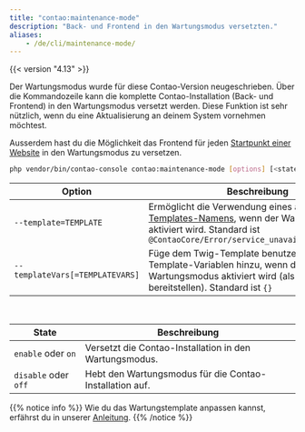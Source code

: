 ```yaml
---
title: "contao:maintenance-mode"
description: "Back- und Frontend in den Wartungsmodus versetzten."
aliases:
    - /de/cli/maintenance-mode/
---
```



{{< version "4.13" >}}

Der Wartungsmodus wurde für diese Contao-Version neugeschrieben. Über die Kommandozeile kann die komplette Contao-Installation 
(Back- und Frontend) in den Wartungsmodus versetzt werden. Diese Funktion ist sehr nützlich, wenn du eine 
Aktualisierung an deinem System vornehmen möchtest.

Ausserdem hast du die Möglichkeit das Frontend für jeden 
[Startpunkt einer Website](/de/seitenstruktur/website-startseite/#website-einstellungen) in den 
Wartungsmodus zu versetzen.


```bash
php vendor/bin/contao-console contao:maintenance-mode [options] [<state>]
```

| Option                          | Beschreibung                                                                                                                                                             |
|---------------------------------|--------------------------------------------------------------------------------------------------------------------------------------------------------------------------|
| `--template=TEMPLATE`           | Ermöglicht die Verwendung eines anderen [Twig-Templates-Namens](https://docs.contao.org/dev/framework/templates/architecture/#naming-and-structure), wenn der Wartungsmodus aktiviert wird. Standard ist `@ContaoCore/Error/service_unavailable.html.twig` |
| `--templateVars[=TEMPLATEVARS]` | Füge dem Twig-Template benutzerdefinierte Template-Variablen hinzu, wenn der Wartungsmodus aktiviert wird (als JSON bereitstellen). Standard ist `{}`                    |

&nbsp;

| State                | Beschreibung                                            |
|----------------------|---------------------------------------------------------|
| `enable` oder `on`   | Versetzt die Contao-Installation in den Wartungsmodus.  |
| `disable` oder `off` | Hebt den Wartungsmodus für die Contao-Installation auf. |

{{% notice info %}}
Wie du das Wartungstemplate anpassen kannst, erfährst du in unserer [Anleitung](../../anleitungen/wartungstemplate-anpassen/).
{{% /notice %}}
